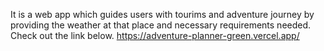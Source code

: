 It is a web app which guides users with tourims and adventure journey by providing the weather at that place and necessary requirements needed.
Check out the link below.
https://adventure-planner-green.vercel.app/